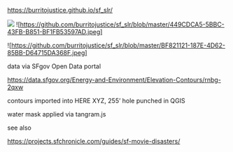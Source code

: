 https://burritojustice.github.io/sf_slr/

![](https://github.com/burritojustice/sf_slr/blob/master/277CED82-1528-4080-A378-EC10A68B2F2F.jpeg)
![https://github.com/burritojustice/sf_slr/blob/master/449CDCA5-5BBC-43FB-B851-BF1FB53597AD.jpeg]

![https://github.com/burritojustice/sf_slr/blob/master/BF821121-187E-4D62-85BB-D64715DA368F.jpeg]

data via SFgov Open Data portal

https://data.sfgov.org/Energy-and-Environment/Elevation-Contours/rnbg-2qxw

contours imported into HERE XYZ, 255’ hole punched in QGIS

water mask applied via tangram.js

see also

https://projects.sfchronicle.com/guides/sf-movie-disasters/
